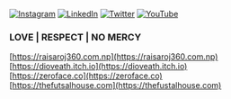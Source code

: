 <!-- ![Boys posing their Money Shots](assets/fifa_league_poster_cropped.png) -->
<!-- #### Boys posing their Money Shots -->

[![Instagram](https://img.shields.io/badge/Instagram-%23E4405F.svg?logo=Instagram&logoColor=white&style=for-the-badge)](https://instagram.com/dioveath0)
[![LinkedIn](https://img.shields.io/badge/LinkedIn-%230077B5.svg?logo=linkedin&logoColor=white&style=for-the-badge)](https://linkedin.com/in/raisaroj) 
[![Twitter](https://img.shields.io/badge/Twitter-%231DA1F2.svg?logo=Twitter&logoColor=white&style=for-the-badge)](https://twitter.com/dioveath) 
[![YouTube](https://img.shields.io/badge/YouTube-%23FF0000.svg?logo=YouTube&logoColor=white&style=for-the-badge)](https://youtube.com/@dioveath)

### LOVE | RESPECT | NO MERCY

<!-- <p align="center">
<img src="assets/ninja_h2r.png" width="10%"/>
</p> -->

[https://raisaroj360.com.np](https://raisaroj360.com.np) <br/>
[https://dioveath.itch.io](https://dioveath.itch.io) <br/>
[https://zeroface.co](https://zeroface.co) <br/>
[https://thefutsalhouse.com](https://thefustalhouse.com) <br/>
